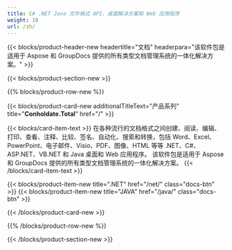 ```yaml
---
title: C# .NET Java 文件格式 API、桌面解决方案和 Web 应用程序
weight: 10
url: /zh/
---
```


{{< blocks/product-header-new headertitle="文档" headerpara="该软件包是适用于 Aspose 和 GroupDocs 提供的所有类型文档管理系统的一体化解决方案。" >}}

{{< blocks/product-section-new >}}

{{% blocks/product-row-new %}}

{{< blocks/product-card-new additionalTitleText="产品系列" title="**Conholdate.Total**" href="/" >}}

{{< blocks/card-item-text >}}
在各种流行的文档格式之间创建、阅读、编辑、打印、查看、注释、比较、签名、自动化、搜索和转换，包括 Word、Excel、PowerPoint、电子邮件、Visio、PDF、图像、HTML 等等 .NET、C#、ASP.NET、VB.NET 和 Java 桌面和 Web 应用程序。 该软件包是适用于 Aspose 和 GroupDocs 提供的所有类型文档管理系统的一体化解决方案。
{{< /blocks/card-item-text >}}

{{< blocks/product-item-new title=".NET" href="/net/" class="docs-btn"  >}} {{< blocks/product-item-new title="JAVA" href="/java/" class="docs-btn" >}}

{{< /blocks/product-card-new >}}

{{% /blocks/product-row-new %}}

{{< /blocks/product-section-new >}}

